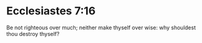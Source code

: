 # Ecclesiastes 7:16

Be not righteous over much; neither make thyself over wise: why shouldest thou destroy thyself?